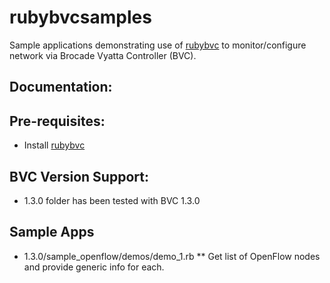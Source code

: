 # rubybvcsamples
Sample applications demonstrating use of [rubybvc](https://github.com/BRCDcomm/rubybvc) to monitor/configure network via Brocade Vyatta Controller (BVC).

## Documentation:

## Pre-requisites:
* Install [rubybvc](https://github.com/BRCDcomm/rubybvc)

## BVC Version Support:
* 1.3.0 folder has been tested with BVC 1.3.0


## Sample Apps

* 1.3.0/sample_openflow/demos/demo_1.rb
** Get list of OpenFlow nodes and provide generic info for each.

